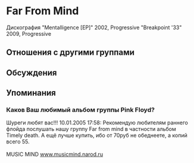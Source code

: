 # Far From Mind

Дискография
"Mentalligence [EP]" 2002, Progressive
"Breakpoint '33" 2009, Progressive

## Отношения с другими группами


## Обсуждения


## Упоминания

### Каков Ваш любимый альбом группы Pink Floyd?

Шуреги любят вас!!! 10.01.2005 17:58:
Рекомендую любителям раннего флойда  послушать нашу группу Far from mind в частности альбом Timely death. А ещё лучше купить, ибо от 70руб не обеднеете, а копий всего 55. <BR><BR>MUSIC MIND	 www.musicmind.narod.ru<BR>

